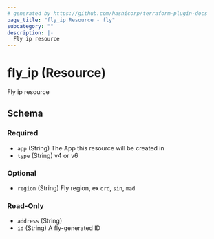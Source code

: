 ```yaml
---
# generated by https://github.com/hashicorp/terraform-plugin-docs
page_title: "fly_ip Resource - fly"
subcategory: ""
description: |-
  Fly ip resource
---
```


# fly_ip (Resource)

Fly ip resource



<!-- schema generated by tfplugindocs -->
## Schema

### Required

- `app` (String) The App this resource will be created in
- `type` (String) v4 or v6

### Optional

- `region` (String) Fly region, ex `ord`, `sin`, `mad`

### Read-Only

- `address` (String)
- `id` (String) A fly-generated ID



